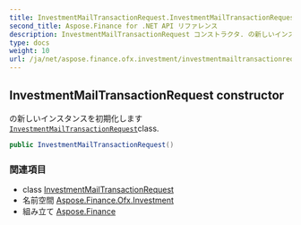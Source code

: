 ```yaml
---
title: InvestmentMailTransactionRequest.InvestmentMailTransactionRequest
second_title: Aspose.Finance for .NET API リファレンス
description: InvestmentMailTransactionRequest コンストラクタ. の新しいインスタンスを初期化しますInvestmentMailTransactionRequestclass.
type: docs
weight: 10
url: /ja/net/aspose.finance.ofx.investment/investmentmailtransactionrequest/investmentmailtransactionrequest/
---
```

## InvestmentMailTransactionRequest constructor

の新しいインスタンスを初期化します[`InvestmentMailTransactionRequest`](../)class.

```csharp
public InvestmentMailTransactionRequest()
```

### 関連項目

* class [InvestmentMailTransactionRequest](../)
* 名前空間 [Aspose.Finance.Ofx.Investment](../../investmentmailtransactionrequest/)
* 組み立て [Aspose.Finance](../../../)


